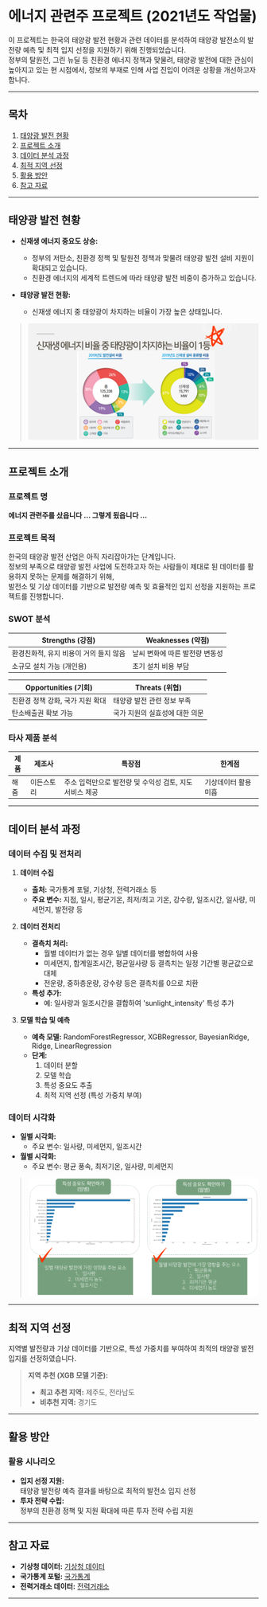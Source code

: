 # 에너지 관련주 프로젝트 (2021년도 작업물)

이 프로젝트는 한국의 태양광 발전 현황과 관련 데이터를 분석하여 태양광 발전소의 발전량 예측 및 최적 입지 선정을 지원하기 위해 진행되었습니다.  
정부의 탈원전, 그린 뉴딜 등 친환경 에너지 정책과 맞물려, 태양광 발전에 대한 관심이 높아지고 있는 현 시점에서, 정보의 부재로 인해 사업 진입이 어려운 상황을 개선하고자 합니다.

---

## 목차

1. [태양광 발전 현황](#태양광-발전-현황)
2. [프로젝트 소개](#프로젝트-소개)
3. [데이터 분석 과정](#데이터-분석-과정)
4. [최적 지역 선정](#최적-지역-선정)
5. [활용 방안](#활용-방안)
6. [참고 자료](#참고-자료)

---

## 태양광 발전 현황

- **신재생 에너지 중요도 상승:**  
  - 정부의 저탄소, 친환경 정책 및 탈원전 정책과 맞물려 태양광 발전 설비 지원이 확대되고 있습니다.
  - 친환경 에너지의 세계적 트렌드에 따라 태양광 발전 비중이 증가하고 있습니다.

- **태양광 발전 현황:**  
  - 신재생 에너지 중 태양광이 차지하는 비율이 가장 높은 상태입니다.

> ![태양광 발전 이미지](images/solar_power.png)  

---

## 프로젝트 소개

### 프로젝트 명
**에너지 관련주를 샀읍니다 … 그렇게 됬읍니다 …**

### 프로젝트 목적
한국의 태양광 발전 산업은 아직 자리잡아가는 단계입니다.  
정보의 부족으로 태양광 발전 사업에 도전하고자 하는 사람들이 제대로 된 데이터를 활용하지 못하는 문제를 해결하기 위해,  
발전소 및 기상 데이터를 기반으로 발전량 예측 및 효율적인 입지 선정을 지원하는 프로젝트를 진행합니다.

### SWOT 분석

| Strengths (강점)                            | Weaknesses (약점)                  |
|---------------------------------------------|-----------------------------------|
| 환경친화적, 유지 비용이 거의 들지 않음       | 날씨 변화에 따른 발전량 변동성     |
| 소규모 설치 가능 (개인용)                    | 초기 설치 비용 부담                |

| Opportunities (기회)                        | Threats (위협)                      |
|---------------------------------------------|-------------------------------------|
| 친환경 정책 강화, 국가 지원 확대            | 태양광 발전 관련 정보 부족            |
| 탄소배출권 확보 가능                         | 국가 지원의 실효성에 대한 의문        |

### 타사 제품 분석

| 제품    | 제조사      | 특장점                                            | 한계점                             |
|---------|-------------|---------------------------------------------------|------------------------------------|
| 해줌    | 이든스토리  | 주소 입력만으로 발전량 및 수익성 검토, 지도 서비스 제공 | 기상데이터 활용 미흡               |

---

## 데이터 분석 과정

### 데이터 수집 및 전처리

1. **데이터 수집**  
   - **출처:** 국가통계 포털, 기상청, 전력거래소 등  
   - **주요 변수:** 지점, 일시, 평균기온, 최저/최고 기온, 강수량, 일조시간, 일사량, 미세먼지, 발전량 등

2. **데이터 전처리**  
   - **결측치 처리:**  
     - 월별 데이터가 없는 경우 일별 데이터를 병합하여 사용  
     - 미세먼지, 합계일조시간, 평균일사량 등 결측치는 일정 기간별 평균값으로 대체  
     - 전운량, 중하층운량, 강수량 등은 결측치를 0으로 치환
   - **특성 추가:**  
     - 예: 일사량과 일조시간을 결합하여 'sunlight_intensity' 특성 추가


3. **모델 학습 및 예측**  
   - **예측 모델:** RandomForestRegressor, XGBRegressor, BayesianRidge, Ridge, LinearRegression  
   - **단계:**  
     1. 데이터 분할  
     2. 모델 학습  
     3. 특성 중요도 추출  
     4. 최적 지역 선정 (특성 가중치 부여)

### 데이터 시각화

- **일별 시각화:**  
  - 주요 변수: 일사량, 미세먼지, 일조시간
- **월별 시각화:**  
  - 주요 변수: 평균 풍속, 최저기온, 일사량, 미세먼지

> ![특성 중요도 그래프](images/feature_importance.png)  

---

## 최적 지역 선정

지역별 발전량과 기상 데이터를 기반으로, 특성 가중치를 부여하여 최적의 태양광 발전 입지를 선정하였습니다.

> **지역 추천 (XGB 모델 기준):**  
> - **최고 추천 지역:** 제주도, 전라남도  
> - **비추천 지역:** 경기도  

---

## 활용 방안


### 활용 시나리오

- **입지 선정 지원:**  
  태양광 발전량 예측 결과를 바탕으로 최적의 발전소 입지 선정
- **투자 전략 수립:**  
  정부의 친환경 정책 및 지원 확대에 따른 투자 전략 수립 지원

---

## 참고 자료

- **기상청 데이터:** [기상청 데이터](https://data.kma.go.kr)
- **국가통계 포털:** [국가통계](http://kosis.kr)
- **전력거래소 데이터:** [전력거래소](http://epsis.kpx.or.kr)

---
